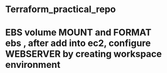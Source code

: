 # Terraform_practical_repo

# EBS volume MOUNT and FORMAT ebs , after add into ec2, configure WEBSERVER by creating workspace environment
